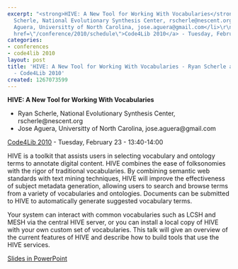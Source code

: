 ```yaml
---
excerpt: "<strong>HIVE: A New Tool for Working With Vocabularies</strong>\r\n\r\n<ul>\r\n<li>Ryan
  Scherle, National Evolutionary Synthesis Center, rscherle@nescent.org</li>\r\n<li>Jose
  Aguera, Universitty of North Carolina, jose.aguera@gmail.com</li>\r\n</ul>\r\n\r\n<a
  href=\"/conference/2010/schedule\">Code4Lib 2010</a> - Tuesday, February 23 - 13:40-14:00\r\n\r"
categories:
- conferences
- code4lib 2010
layout: post
title: 'HIVE: A New Tool for Working With Vocabularies - Ryan Scherle and Jose Aguera
  - Code4Lib 2010'
created: 1267073599
---
```

<strong>HIVE: A New Tool for Working With Vocabularies</strong>

<ul>
<li>Ryan Scherle, National Evolutionary Synthesis Center, rscherle@nescent.org</li>
<li>Jose Aguera, Universitty of North Carolina, jose.aguera@gmail.com</li>
</ul>

<a href="/conference/2010/schedule">Code4Lib 2010</a> - Tuesday, February 23 - 13:40-14:00

HIVE is a toolkit that assists users in selecting vocabulary and ontology terms to annotate digital content. HIVE combines the ease of folksonomies with the rigor of traditional vocabularies. By combining semantic web standards with text mining techniques, HIVE will improve the effectiveness of subject metadata generation, allowing users to search and browse terms from a variety of vocabularies and ontologies. Documents can be submitted to HIVE to automatically generate suggested vocabulary terms.

Your system can interact with common vocabularies such as LCSH and MESH via the central HIVE server, or you can install a local copy of HIVE with your own custom set of vocabularies. This talk will give an overview of the current features of HIVE and describe how to build tools that use the HIVE services. 

<a href="http://ryan.scherle.org/papers/2010-2-code4lib-HIVE.ppt">Slides in PowerPoint</a>


